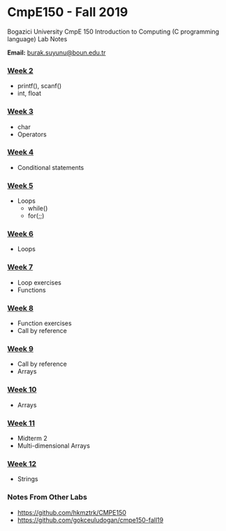 # CmpE150 - Fall 2019

Bogazici University CmpE 150 Introduction to Computing (C programming language) Lab Notes 

**Email:** burak.suyunu@boun.edu.tr

### [Week 2](Week_02/)

* printf(), scanf()
* int, float

### [Week 3](Week_03/)

* char
* Operators

### [Week 4](Week_04/)

* Conditional statements

### [Week 5](Week_05/)

* Loops
	* while()
	* for(;;)

### [Week 6](Week_06/)

* Loops

### [Week 7](Week_07/)

* Loop exercises
* Functions

### [Week 8](Week_08/)

* Function exercises
* Call by reference

### [Week 9](Week_09/)

* Call by reference
* Arrays

### [Week 10](Week_10/)

* Arrays

### [Week 11](Week_11/)

* Midterm 2
* Multi-dimensional Arrays

### [Week 12](Week_12/)

* Strings

### Notes From Other Labs

* https://github.com/hkmztrk/CMPE150
* https://github.com/gokceuludogan/cmpe150-fall19

